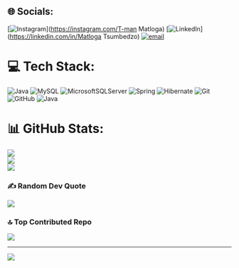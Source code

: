 
## 🌐 Socials:
[![Instagram](https://img.shields.io/badge/Instagram-%23E4405F.svg?logo=Instagram&logoColor=white)](https://instagram.com/T-man Matloga) [![LinkedIn](https://img.shields.io/badge/LinkedIn-%230077B5.svg?logo=linkedin&logoColor=white)](https://linkedin.com/in/Matloga Tsumbedzo) [![email](https://img.shields.io/badge/Email-D14836?logo=gmail&logoColor=white)](mailto:tsumbedzomatloga@gmail.com) 

# 💻 Tech Stack:
![Java](https://img.shields.io/badge/java-%23ED8B00.svg?style=for-the-badge&logo=openjdk&logoColor=white) ![MySQL](https://img.shields.io/badge/mysql-4479A1.svg?style=for-the-badge&logo=mysql&logoColor=white) ![MicrosoftSQLServer](https://img.shields.io/badge/Microsoft%20SQL%20Server-CC2927?style=for-the-badge&logo=microsoft%20sql%20server&logoColor=white) ![Spring](https://img.shields.io/badge/spring-%236DB33F.svg?style=for-the-badge&logo=spring&logoColor=white) ![Hibernate](https://img.shields.io/badge/Hibernate-59666C?style=for-the-badge&logo=Hibernate&logoColor=white) ![Git](https://img.shields.io/badge/git-%23F05033.svg?style=for-the-badge&logo=git&logoColor=white) ![GitHub](https://img.shields.io/badge/github-%23121011.svg?style=for-the-badge&logo=github&logoColor=white) ![Java](https://img.shields.io/badge/java-%23ED8B00.svg?style=for-the-badge&logo=openjdk&logoColor=white)
# 📊 GitHub Stats:
![](https://github-readme-stats.vercel.app/api?username=Matloga&theme=dark&hide_border=false&include_all_commits=false&count_private=false)<br/>
![](https://nirzak-streak-stats.vercel.app/?user=Matloga&theme=dark&hide_border=false)<br/>
![](https://github-readme-stats.vercel.app/api/top-langs/?username=Matloga&theme=dark&hide_border=false&include_all_commits=false&count_private=false&layout=compact)

### ✍️ Random Dev Quote
![](https://quotes-github-readme.vercel.app/api?type=horizontal&theme=radical)

### 🔝 Top Contributed Repo
![](https://github-contributor-stats.vercel.app/api?username=Matloga&limit=5&theme=dark&combine_all_yearly_contributions=true)

---
[![](https://visitcount.itsvg.in/api?id=Matloga&icon=0&color=0)](https://visitcount.itsvg.in)

<!-- Proudly created with GPRM ( https://gprm.itsvg.in ) -->
